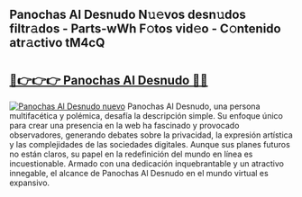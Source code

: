 ## Panochas Al Desnudo N𝚞𝚎vos desn𝚞dos filtr𝚊dos - Parts-wWh F𝚘tos vid𝚎o - C𝚘ntenido atr𝚊ctivo tM4cQ

# <h2><a href="http://mbcsemb.tromn.icu/?c=Panochas+Al+Desnudo">🔗👉👉👉 Panochas Al Desnudo 🔗🔗</a></h2>

[![Panochas Al Desnudo nuevo](https://i.imgur.com/pEAQMta.gif)](http://mbcsemb.tromn.icu/?c=Panochas+Al+Desnudo)
Panochas Al Desnudo, una persona multifacética y polémica, desafía la descripción simple. Su enfoque único para crear una presencia en la web ha fascinado y provocado observadores, generando debates sobre la privacidad, la expresión artística y las complejidades de las sociedades digitales. Aunque sus planes futuros no están claros, su papel en la redefinición del mundo en línea es incuestionable. Armado con una dedicación inquebrantable y un atractivo innegable, el alcance de Panochas Al Desnudo en el mundo virtual es expansivo.
